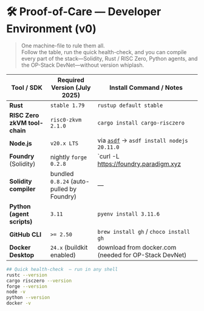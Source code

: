 # 🛠️  Proof-of-Care — Developer Environment (v0)

> One machine-file to rule them all.  
> Follow the table, run the quick health-check, and you can compile every part of the stack—Solidity, Rust / RISC Zero, Python agents, and the OP-Stack DevNet—without version whiplash.

| Tool / SDK | Required Version (July 2025) | Install Command / Notes |
|------------|-----------------------------|-------------------------|
| **Rust** | `stable 1.79` | `rustup default stable` |
| **RISC Zero zkVM tool-chain** | `risc0-zkvm 2.1.0` | `cargo install cargo-risczero` |
| **Node.js** | `v20.x LTS` | via [`asdf`](https://asdf-vm.com) → `asdf install nodejs 20.11.0` |
| **Foundry** (Solidity) | nightly `forge 0.2.8` | `curl -L https://foundry.paradigm.xyz | bash && foundryup` |
| **Solidity compiler** | bundled `0.8.24` (auto-pulled by Foundry) | — |
| **Python (agent scripts)** | `3.11` | `pyenv install 3.11.6` |
| **GitHub CLI** | `>= 2.50` | `brew install gh` / `choco install gh` |
| **Docker Desktop** | `24.x` (buildkit enabled) | download from docker.com (needed for OP-Stack DevNet) |

```bash
## Quick health-check  — run in any shell
rustc --version
cargo risczero --version
forge --version
node -v
python --version
docker -v